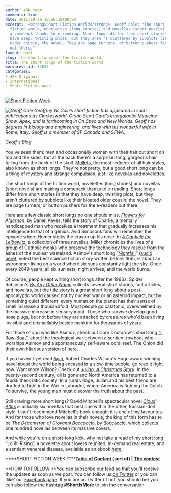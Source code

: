 ```yaml
---
author: 40k team
comments: true
date: 2011-10-30 16:56:18+00:00
excerpt: '<strong>Short Fiction World</strong>: Geoff Cole: "The short longs of the
  fiction world, novelettes (long stories) and novellas (short novels) are making
  a comeback thanks to e-reading. Short longs differ from short stories in that they
  have deep, twisting plots, but they aren''t cluttered by subplots like their bloated
  older cousin, the novel. They are page turners, or button pushers for the e-readers
  out there."'
layout: post
slug: the-short-longs-of-the-fiction-world
title: The short longs of the fiction world
wordpress_id: 12632
categories:
- 40k Originals
- international
- Short Fiction Week
---
```


[![Short Fiction Week](http://www.40kbooks.com/wp-content/uploads/SFWlogolungo.jpg)](http://www.40kbooks.com/?page_id=12346)

_![Geoff Cole](http://www.40kbooks.com/wp-content/uploads/SFW_Cole.jpg)
Geoffrey W. Cole’s short fiction has appeared in such publications as Clarkesworld, Orson Scott Card’s Intergalactic Medicine Show, Apex, and is forthcoming in On Spec and New Worlds. Geoff has degrees in biology and engineering, and lives with his wonderful wife in Rome,
Italy. Geoff is a member of SF Canada and SFWA._

_[Geoff's Blog](http://www.geoffreywcole.com/)_

You've seen them: men and occasionally women with their hair cut short on top and the sides, but at the back there's a surprise: long, gorgeous hair falling from the back of the skull. [Mullets](http://www.ratemymullet.com/), the most redneck of all hair styles, also known as short longs. They're not pretty, but a good short long can be a thing of mystery and strange compulsion, just like novellas and novelettes.

The short longs of the fiction world, novelettes (long stories) and novellas (short novels) are making a comeback thanks to e-reading. Short longs differ from short stories in that they have deep, twisting plots, but they aren't cluttered by subplots like their bloated older cousin, the novel. They are page turners, or button pushers for the e-readers out there.

Here are a few classic short longs no one should miss. [_Flowers for Algernon_](http://dorinta19.bizland.ro/FLOWERS%20FOR%20ALGERNON%20.htm), by Daniel Keyes, tells the story of Charlie, a mentally handicapped man who receives a treatment that gradually increases his intelligence to that of a genius. Avid Simpsons fans will remember the episode where Homer sticks the crayon up his nose. In [_A Canticle for Leibowitz_](http://ebooks.ebookmall.com/title/canticle-for-leibowitz-in-extra-large-print-kindle-compatible-miller-ebooks.htm), a collection of three novellas, Miller chronicles the lives of a group of Catholic monks who preserve the technology they rescue from the ashes of the nuclear wasteland. Asimov's short long “[Nightfall](http://www.amazon.com/gp/product/038541627X?pf_rd_p=317711001&pf_rd_s=center-41&pf_rd_t=201&pf_rd_i=0006476473&pf_rd_m=ATVPDKIKX0DER&pf_rd_r=0P0PMQFET9GC9NZPM6AF)” ([audio here](http://escapepod.org/2007/04/05/ep100-nightfall/)), voted the best science fiction story written before 1965, is about an astronomer living on a world where six suns constantly light the sky. Once every 2049 years, all six sun sets, night arrives, and the world burns.

Of course, people kept writing short longs after the 1960s. Spider Robinson's [_By Any Other Name_](http://www.webscription.net/p-54-by-any-other-name.aspx) collects several short stories, fact articles, and novellas, but the title story is a great short long about a post-apocalyptic world caused not by nuclear war or an asteroid impact, but by something quiet different: every human on the planet has their sense of smell increase a thousandfold. Most people go catatonic, overwhelmed by the massive increase in sensory input. Those who survive develop good nose plugs, but not before they are attacked by creatures who'd been living invisibly and unsmellably beside mankind for thousands of years.

For those of you who like Asimov, check out Cory Doctorow's short long [“I, Row-Boat”](http://craphound.com/?p=1676), about the theological war between a sentient rowboat who worships Asimov and a spontaneously self-aware coral reef. The Onion did their own hilarious version of [here](http://www.theonion.com/articles/i-rowboat,10875/).

If you haven't yet read [_Spin_](http://www.amazon.com/Spin-ebook/dp/B005HRPZ56/ref=sr_1_2?s=digital-text&ie=UTF8&qid=1319370034&sr=1-2), Robert Charles Wilson's Hugo award winning novel about the world being encased in a slow-time bubble, go read it right now. Want more Wilson? Check out [_Julian: A Christmas Story_](http://www.spontaneousderivation.com/2008/12/10/kindle-advent-calendar-day-15/). In the twenty-second century, oil is gone and North America has returned to a feudal theocratic society. In a rural village, Julian and his best friend are drafted to fight in the War in Labrador, where America is fighting the Dutch. To survive, the young men must discover the truth about the past.

Still craving more short longs? David Mitchell's spectacular novel [_Cloud Atlas_](http://www.waterstones.com/waterstonesweb/products/david+mitchell/cloud+atlas+28ebook29/6564521/) is actually six novellas that nest one within the other, Russian-doll style. I can't recommend Mitchell's book enough; it is one of my favourites. And for those who love novellas in their novels, the king of this form has to be [_The Decameron of Giovanni Boccaccio_](http://www.gutenberg.org/ebooks/23700), by Boccaccio, which collects one hundred novellas between its massive covers.

And while you're on a short-long kick, why not take a read of my short long “Lo'ihi Rising”, a novelette about lovers reunited, in-demand real estate, and a sentient venereal disease, available as an ebook [here.](http://www.geoffreywcole.com/?page_id=508)

****SHORT FICTION WEEK
******[Table of Content](http://www.40kbooks.com/?page_id=12346) (sort of) | [The contest](http://www.40kbooks.com/?p=12310)**

**HOW TO FOLLOW
**You can [subscribe our feed](feed://www.40kbooks.com/?feed=rss2) so that you'll receive the updates as soon as we post. You can follow us [on Twitter](http://twitter.com/#!/40kBooks) or you can 'like' our [Facebook page](http://www.facebook.com/40kbooks).
If you are on Twitter (if not, you should be) you can also follow the hashtag **#ShortIsMore** to join the conversation.
